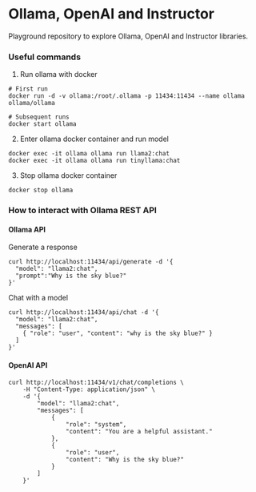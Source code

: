 # Ollama, OpenAI and Instructor

Playground repository to explore Ollama, OpenAI and Instructor libraries.

### Useful commands

1) Run ollama with docker

```shell
# First run
docker run -d -v ollama:/root/.ollama -p 11434:11434 --name ollama ollama/ollama

# Subsequent runs
docker start ollama
```

2) Enter ollama docker container and run model

```shell
docker exec -it ollama ollama run llama2:chat
docker exec -it ollama ollama run tinyllama:chat
```

3) Stop ollama docker container

```shell
docker stop ollama
```

### How to interact with Ollama REST API

#### Ollama API

Generate a response

```shell
curl http://localhost:11434/api/generate -d '{
  "model": "llama2:chat",
  "prompt":"Why is the sky blue?"
}'
```

Chat with a model

```shell
curl http://localhost:11434/api/chat -d '{
  "model": "llama2:chat",
  "messages": [
    { "role": "user", "content": "why is the sky blue?" }
  ]
}'
```

#### OpenAI API

```shell
curl http://localhost:11434/v1/chat/completions \
    -H "Content-Type: application/json" \
    -d '{
        "model": "llama2:chat",
        "messages": [
            {
                "role": "system",
                "content": "You are a helpful assistant."
            },
            {
                "role": "user",
                "content": "Why is the sky blue?"
            }
        ]
    }'
```